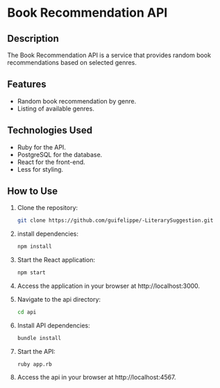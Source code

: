 # Book Recommendation API

## Description

The Book Recommendation API is a service that provides random book recommendations based on selected genres.

## Features

- Random book recommendation by genre.
- Listing of available genres.

## Technologies Used

- Ruby for the API.
- PostgreSQL for the database.
- React for the front-end.
- Less for styling.

## How to Use

1. Clone the repository:

    ```bash
    git clone https://github.com/guifelippe/-LiterarySuggestion.git

2. install dependencies:

    ```bash
    npm install

3. Start the React application:

    ```bash
    npm start

4. Access the application in your browser at http://localhost:3000.

5. Navigate to the api directory:

    ```bash
    cd api

5. Install API dependencies:

    ```bash
    bundle install

6. Start the API:

    ```
    ruby app.rb

7. Access the api in your browser at http://localhost:4567.